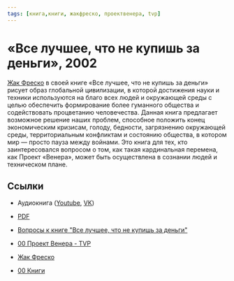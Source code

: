 ```yaml
---
tags: [книга,книги, жакфреско, проектвенера, tvp]
---
```

# «Все лучшее, что не купишь за деньги», 2002

[Жак Фреско](Жак%20Фреско.md) в своей книге «Все лучшее, что не купишь за деньги» рисует образ глобальной цивилизации, в которой достижения науки и техники используются на благо всех людей и окружающей среды с целью обеспечить формирование более гуманного общества и содействовать процветанию человечества. Данная книга предлагает возможное решение наших проблем, способное положить конец экономическим кризисам, голоду, бедности, загрязнению окружающей среды, территориальным конфликтам и состоянию общества, в котором мир — просто пауза между войнами. Это книга для тех, кто заинтересовался вопросом о том, как такая кардинальная перемена, как Проект «Венера», может быть осуществлена в сознании людей и техническом плане.

## Ссылки

* Аудиокнига ([Youtube](https://youtu.be/FvTZe7Z-BWM), [VK](https://vk.com/music/playlist/-23431190_45689461_9f1f251045cd756fcd))
* [PDF](https://drive.google.com/file/d/1x9xD59w6-RQaYzyG6Sjr3BC8ehEw0Vl4/view?usp=sharing)
* [Вопросы к книге "Все лучшее, что не купишь за деньги"](https://docs.google.com/document/d/1UnBzLMnLcDmTdQ_PSeYHsob-oRVF9J57rdfpP-8v-O4/edit?usp=sharing)

* [00 Проект Венера - TVP](00%20%D0%9F%D1%80%D0%BE%D0%B5%D0%BA%D1%82%20%D0%92%D0%B5%D0%BD%D0%B5%D1%80%D0%B0%20-%20TVP.md)
* [Жак Фреско](%D0%96%D0%B0%D0%BA%20%D0%A4%D1%80%D0%B5%D1%81%D0%BA%D0%BE.md)
* [00 Книги](00%20%D0%9A%D0%BD%D0%B8%D0%B3%D0%B8.md)
